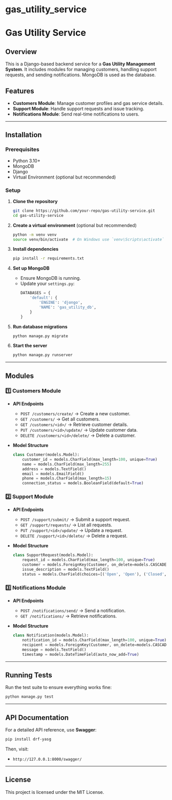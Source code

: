 # gas_utility_service

# Gas Utility Service

## Overview
This is a Django-based backend service for a **Gas Utility Management System**. It includes modules for managing customers, handling support requests, and sending notifications. MongoDB is used as the database.

## Features
- **Customers Module**: Manage customer profiles and gas service details.
- **Support Module**: Handle support requests and issue tracking.
- **Notifications Module**: Send real-time notifications to users.

---

## Installation

### Prerequisites
- Python 3.10+
- MongoDB
- Django
- Virtual Environment (optional but recommended)

### Setup
1. **Clone the repository**
   ```bash
   git clone https://github.com/your-repo/gas-utility-service.git
   cd gas-utility-service
   ```

2. **Create a virtual environment** (optional but recommended)
   ```bash
   python -m venv venv
   source venv/bin/activate  # On Windows use `venv\Scripts\activate`
   ```

3. **Install dependencies**
   ```bash
   pip install -r requirements.txt
   ```

4. **Set up MongoDB**
   - Ensure MongoDB is running.
   - Update your `settings.py`:
     ```python
     DATABASES = {
         'default': {
             'ENGINE': 'djongo',
             'NAME': 'gas_utility_db',
         }
     }
     ```

5. **Run database migrations**
   ```bash
   python manage.py migrate
   ```

6. **Start the server**
   ```bash
   python manage.py runserver
   ```

---

## Modules

### 1️⃣ Customers Module
- **API Endpoints**
  - `POST /customers/create/` → Create a new customer.
  - `GET /customers/` → Get all customers.
  - `GET /customers/<id>/` → Retrieve customer details.
  - `PUT /customers/<id>/update/` → Update customer data.
  - `DELETE /customers/<id>/delete/` → Delete a customer.

- **Model Structure**
  ```python
  class Customer(models.Model):
      customer_id = models.CharField(max_length=100, unique=True)
      name = models.CharField(max_length=255)
      address = models.TextField()
      email = models.EmailField()
      phone = models.CharField(max_length=15)
      connection_status = models.BooleanField(default=True)
  ```

### 2️⃣ Support Module
- **API Endpoints**
  - `POST /support/submit/` → Submit a support request.
  - `GET /support/requests/` → List all requests.
  - `PUT /support/<id>/update/` → Update a request.
  - `DELETE /support/<id>/delete/` → Delete a request.

- **Model Structure**
  ```python
  class SupportRequest(models.Model):
      request_id = models.CharField(max_length=100, unique=True)
      customer = models.ForeignKey(Customer, on_delete=models.CASCADE)
      issue_description = models.TextField()
      status = models.CharField(choices=[('Open', 'Open'), ('Closed', 'Closed')], default='Open')
  ```

### 3️⃣ Notifications Module
- **API Endpoints**
  - `POST /notifications/send/` → Send a notification.
  - `GET /notifications/` → Retrieve notifications.

- **Model Structure**
  ```python
  class Notification(models.Model):
      notification_id = models.CharField(max_length=100, unique=True)
      recipient = models.ForeignKey(Customer, on_delete=models.CASCADE)
      message = models.TextField()
      timestamp = models.DateTimeField(auto_now_add=True)
  ```

---

## Running Tests
Run the test suite to ensure everything works fine:
```bash
python manage.py test
```

---

## API Documentation
For a detailed API reference, use **Swagger**:
```bash
pip install drf-yasg
```
Then, visit:
- `http://127.0.0.1:8000/swagger/`

---



## License
This project is licensed under the MIT License.

